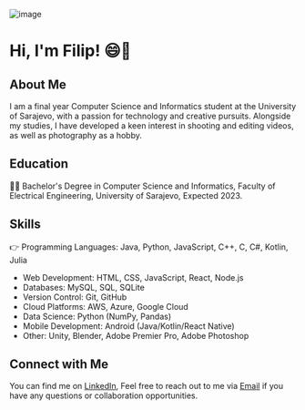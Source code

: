 ![image](https://github.com/fmaric1/fmaric1/assets/72740047/18dd9b2b-b115-4c09-96ad-52eda8f7572c)

# Hi, I'm Filip! :smile::wave:

## About Me
I am a final year Computer Science and Informatics student at the University of Sarajevo, with a passion for technology and creative pursuits. Alongside my studies, I have developed a keen interest in shooting and editing videos, as well as photography as a hobby.

## Education
:technologist: Bachelor's Degree in Computer Science and Informatics, Faculty of Electrical Engineering, University of Sarajevo, Expected 2023.


## Skills
:point_right: Programming Languages: Java, Python, JavaScript, C++, C, C#, Kotlin, Julia <br>
- Web Development: HTML, CSS, JavaScript, React, Node.js <br>
- Databases: MySQL, SQL, SQLite <br>
- Version Control: Git, GitHub <br>
- Cloud Platforms: AWS, Azure, Google Cloud <br>
- Data Science: Python (NumPy, Pandas) <br>
- Mobile Development: Android (Java/Kotlin/React Native) <br>
- Other: Unity, Blender, Adobe Premier Pro, Adobe Photoshop <br>


## Connect with Me
You can find me on [LinkedIn](https://www.linkedin.com/in/fmaric1/),
Feel free to reach out to me via [Email](fmaric1@etf.unsa.ba) if you have any questions or collaboration opportunities.


